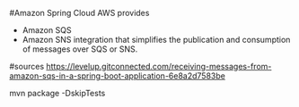 #Amazon 
Spring Cloud AWS provides 
 * Amazon SQS
 * Amazon SNS 
 integration that simplifies the publication and consumption of messages over SQS or SNS. 
 
 
 #sources 
 https://levelup.gitconnected.com/receiving-messages-from-amazon-sqs-in-a-spring-boot-application-6e8a2d7583be
 
 mvn package -DskipTests